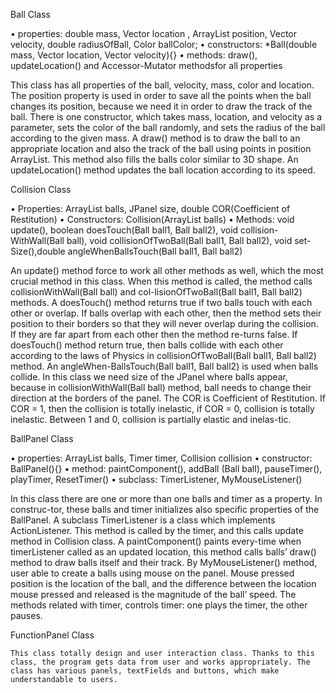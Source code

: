 Ball Class

•	properties: double mass, Vector location , ArrayList<Point>  position, Vector velocity, double radiusOfBall, Color ballColor;
•	constructors: *Ball(double mass, Vector location, Vector velocity){}
•	methods: draw(), updateLocation() and  Accessor-Mutator methodsfor all properties

This class has all properties of the ball, velocity, mass, color and location. The position property is used in order to save all the points when the ball changes its position, because we need it in order to draw the track of the ball. 
	There is one constructor, which takes mass, location, and velocity as a parameter, sets the color of the ball randomly, and sets the radius of the ball according to the given mass.
A draw() method is to draw the ball to an appropriate location and also the track of the ball using points in position ArrayList. This method also fills the balls color similar to 3D shape. 
An updateLocation() method updates the ball location according to its speed.

Collision Class

•	Properties: ArrayList<Ball> balls, JPanel size, double COR(Coefficient of Restitution)
•	Constructors:  Collision(ArrayList<Ball> balls)
•	Methods: void update(), boolean doesTouch(Ball ball1, Ball ball2), void collision-WithWall(Ball ball), void collisionOfTwoBall(Ball ball1, Ball ball2), void set-Size(),double angleWhenBallsTouch(Ball ball1, Ball ball2)

An update() method force to work all other methods as well, which the most crucial method in this class. When this method is called, the method calls collisionWithWall(Ball ball) and col-lisionOfTwoBall(Ball ball1, Ball ball2) methods.
 A doesTouch()  method returns true if two balls touch with each other or overlap. If balls overlap with each other, then the method sets their position to their borders so that they will never overlap during the collision. If they are far apart from each other then the method re-turns false.
If doesTouch() method return true, then balls collide with each other according to the laws of Physics in collisionOfTwoBall(Ball ball1, Ball ball2) method. An angleWhen-BallsTouch(Ball ball1, Ball ball2)  is used when balls collide.
In this class we need size of the JPanel where balls appear, because in collisionWithWall(Ball ball) method, ball needs to change their direction at the borders of the panel.
The COR is Coefficient of Restitution. If COR = 1, then the collision is totally inelastic, if COR = 0, collision is totally inelastic. Between 1 and 0, collision is partially elastic and inelas-tic. 

BallPanel Class

•	properties: ArrayList<Ball> balls, Timer timer, Collision collision
•	constructor: BallPanel(){}
•	method: paintComponent(), addBall (Ball ball), pauseTimer(), playTimer, ResetTimer()
•	subclass: TimerListener, MyMouseListener()


  In this class there are one or more than one balls and timer as a property. In construc-tor, these balls and timer initializes also specific properties of the BallPanel. A subclass TimerListener  is a class which implements ActionListener. This method is called by the timer, and this calls update method in Collision class. A paintComponent() paints every-time when timerListener called as an updated location, this method calls balls’ draw() method to draw balls itself and their track. By MyMouseListener() method, user able to create a balls using mouse on the panel. Mouse pressed position is the location of the ball, and the difference between the location mouse pressed and released is the magnitude of the ball’ speed. The methods related with timer, controls timer: one plays the timer, the other pauses.

FunctionPanel Class

	This class totally design and user interaction class. Thanks to this class, the program gets data from user and works appropriately. The class has various panels, textFields and buttons, which make understandable to users.
